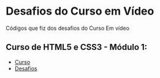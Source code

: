 # Desafios do Curso em Vídeo
Códigos que fiz dos desafios do Curso Em vídeo

## Curso de HTML5 e CSS3 - Módulo 1:

* <a href= "https://www.cursoemvideo.com/curso/html5-css3-modulo1/" target="_blank" rel="external">Curso</a>
* <a href="https://github.com/gustavoguanabara/html-css/tree/master/desafios/modulo-01" target="_blank" rel = "external">Desafios</a>
